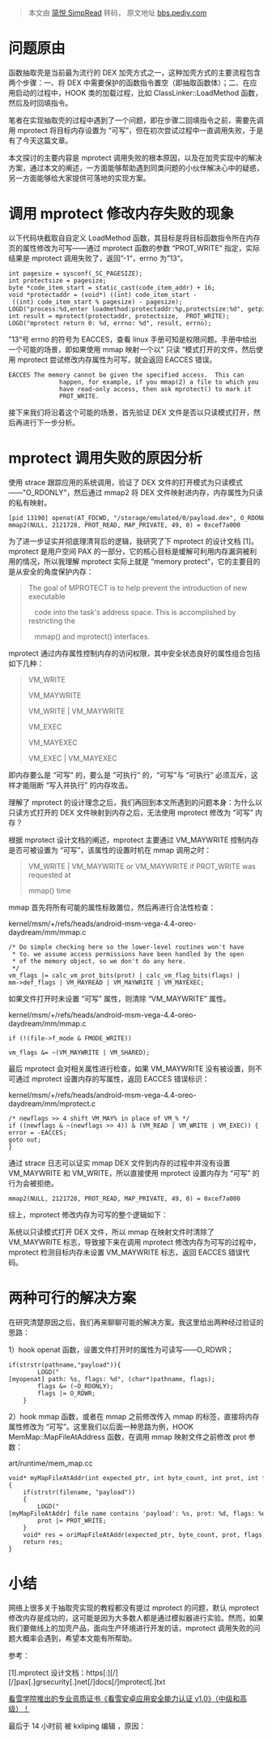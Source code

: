 > 本文由 [简悦 SimpRead](http://ksria.com/simpread/) 转码， 原文地址 [bbs.pediy.com](https://bbs.pediy.com/thread-266527.htm)

问题原由
====

函数抽取壳是当前最为流行的 DEX 加壳方式之一，这种加壳方式的主要流程包含两个步骤：一、将 DEX 中需要保护的函数指令置空（即抽取函数体）；二、在应用启动的过程中，HOOK 类的加载过程，比如 ClassLinker::LoadMethod 函数，然后及时回填指令。

笔者在实现抽取壳的过程中遇到了一个问题，即在步骤二回填指令之前，需要先调用 mprotect 将目标内存设置为 “可写”，但在初次尝试过程中一直调用失败，于是有了今天这篇文章。

本文探讨的主要内容是 mprotect 调用失败的根本原因，以及在加壳实现中的解决方案，通过本文的阐述，一方面能够帮助遇到同类问题的小伙伴解决心中的疑惑，另一方面能够给大家提供可落地的实现方案。

调用 mprotect 修改内存失败的现象
=====================

以下代码块截取自自定义 LoadMethod 函数，其目标是将目标函数指令所在内存页的属性修改为可写——通过 mprotect 函数的参数 “PROT_WRITE” 指定，实际结果是 mprotect 调用失败了，返回”-1“，errno 为”13“。

```
int pagesize = sysconf(_SC_PAGESIZE);
int protectsize = pagesize;
byte *code_item_start = static_cast(code_item_addr) + 16;
void *protectaddr = (void*) ((int) code_item_start - ((int) code_item_start % pagesize) - pagesize);
LOGD("process:%d,enter loadmethod:protectaddr:%p,protectsize:%d", getpid(), protectaddr, protectsize);
int result = mprotect(protectaddr, protectsize,  PROT_WRITE);
LOGD("mprotect return 0: %d, errno: %d", result, errno); 
```

”13“号 errno 的符号为 EACCES，查看 linux 手册可知是权限问题。手册中给出一个可能的场景，即如果使用 mmap 映射一个以” 只读 “模式打开的文件，然后使用 mprotect 尝试修改内存属性为可写，就会返回 EACCES 错误。

```
EACCES The memory cannot be given the specified access.  This can
              happen, for example, if you mmap(2) a file to which you
              have read-only access, then ask mprotect() to mark it
              PROT_WRITE.

```

接下来我们将沿着这个可能的场景，首先验证 DEX 文件是否以只读模式打开，然后再进行下一步分析。

mprotect 调用失败的原因分析
==================

使用 strace 跟踪应用的系统调用，验证了 DEX 文件的打开模式为只读模式——"O_RDONLY"，然后通过 mmap2 将 DEX 文件映射进内存，内存属性为只读的私有映射。

```
[pid 13190] openat(AT_FDCWD, "/storage/emulated/0/payload.dex", O_RDONLY|O_LARGEFILE) = 49
mmap2(NULL, 2121728, PROT_READ, MAP_PRIVATE, 49, 0) = 0xcef7a000

```

为了进一步证实并彻底理清背后的逻辑，我研究了下 mprotect 的设计文档 [1]。mprotect 是用户空间 PAX 的一部分，它的核心目标是缓解可利用内存漏洞被利用的情况，所以我理解 mprotect 实际上就是 “memory protect”，它的主要目的是从安全的角度保护内存：

> The goal of MPROTECT is to help prevent the introduction of new executable
> 
>    code into the task's address space. This is accomplished by restricting the
> 
>    mmap() and mprotect() interfaces.

mprotect 通过内存属性控制内存的访问权限，其中安全状态良好的属性组合包括如下几种：

> VM_WRITE
> 
> VM_MAYWRITE
> 
> VM_WRITE | VM_MAYWRITE
> 
> VM_EXEC
> 
> VM_MAYEXEC
> 
> VM_EXEC | VM_MAYEXEC

即内存要么是 “可写” 的，要么是 “可执行” 的，“可写”与 “可执行” 必须互斥，这样才能阻断 “写入并执行” 的内存攻击。

理解了 mprotect 的设计理念之后，我们再回到本文所遇到的问题本身：为什么以只读方式打开的 DEX 文件映射到内存之后，无法使用 mprotect 修改为 “可写” 内存？

根据 mprotect 设计文档的阐述，mprotect 主要通过 VM_MAYWRITE 控制内存是否可被设置为 “可写”，该属性的设置时机在 mmap 调用之时：

> VM_WRITE | VM_MAYWRITE or VM_MAYWRITE if PROT_WRITE was requested at
> 
> mmap() time

mmap 首先将所有可能的属性标致置位，然后再进行合法性检查：

kernel/msm/+/refs/heads/android-msm-vega-4.4-oreo-daydream/mm/mmap.c

```
/* Do simple checking here so the lower-level routines won't have
 * to. we assume access permissions have been handled by the open
 * of the memory object, so we don't do any here.
 */
vm_flags |= calc_vm_prot_bits(prot) | calc_vm_flag_bits(flags) |
mm->def_flags | VM_MAYREAD | VM_MAYWRITE | VM_MAYEXEC;

```

如果文件打开时未设置 “可写” 属性，则清除 “VM_MAYWRITE” 属性。

kernel/msm/+/refs/heads/android-msm-vega-4.4-oreo-daydream/mm/mmap.c

```
if (!(file->f_mode & FMODE_WRITE))
 
vm_flags &= ~(VM_MAYWRITE | VM_SHARED);

```

最后 mprotect 会对相关属性进行检查，如果 VM_MAYWRITE 没有被设置，则不可通过 mprotect 设置内存的写属性，返回 EACCES 错误标识：

kernel/msm/+/refs/heads/android-msm-vega-4.4-oreo-daydream/mm/mprotect.c

```
/* newflags >> 4 shift VM_MAY% in place of VM_% */
if ((newflags & ~(newflags >> 4)) & (VM_READ | VM_WRITE | VM_EXEC)) {
error = -EACCES;
goto out;
}

```

通过 strace 日志可以证实 mmap DEX 文件到内存的过程中并没有设置 VM_MAYWRITE 和 VM_WRITE，所以直接使用 mprotect 设置内存为 “可写” 的行为会被拒绝。

```
mmap2(NULL, 2121728, PROT_READ, MAP_PRIVATE, 49, 0) = 0xcef7a000

```

综上，mprotect 修改内存为可写的整个逻辑如下：

系统以只读模式打开 DEX 文件，所以 mmap 在映射文件时清除了 VM_MAYWRITE 标志，导致接下来在调用 mprotect 修改内存为可写的过程中，mprotect 检测目标内存未设置 VM_MAYWRITE 标志，返回 EACCES 错误代码。

两种可行的解决方案
=========

在研究清楚原因之后，我们再来聊聊可能的解决方案。我这里给出两种经过验证的思路：

1）hook openat 函数，设置文件打开时的属性为可读写——O_RDWR；

```
if(strstr(pathname,"payload")){
        LOGD("[myopenat] path: %s, flags: %d", (char*)pathname, flags);
        flags &= (~O_RDONLY);
        flags |= O_RDWR;
    }

```

2）hook mmap 函数，或者在 mmap 之前修改传入 mmap 的标签，直接将内存属性修改为 “可写”。这里我们以后面一种思路为例，HOOK MemMap::MapFileAtAddress 函数，在调用 mmap 映射文件之前修改 prot 参数：

art/runtime/mem_map.cc

```
void* myMapFileAtAddr(int expected_ptr, int byte_count, int prot, int flags, int fd, int start, int low_4gb, int reuse, char *filename, int error_msg){
    if(strstr(filename, "payload"))
    {
        LOGD("[myMapFileAtAddr] file name contains 'payload': %s, prot: %d, flags: %d, fd: %d", filename, prot, flags, fd);
        prot |= PROT_WRITE;
    }
    void* res = oriMapFileAtAddr(expected_ptr, byte_count, prot, flags, fd, start, low_4gb, reuse, filename, error_msg);
    return res;
}

```

小结
==

网络上很多关于抽取壳实现的教程都没有提过 mprotect 的问题，默认 mprotect 修改内存是成功的，这可能是因为大多数人都是通过模拟器进行实验。然而，如果我们要做线上的加壳产品，面向生产环境进行开发的话，mprotect 调用失败的问题大概率会遇到，希望本文能有所帮助。

参考：

[1].mprotect 设计文档：https[:][/][/]pax[.]grsecurity[.]net[/]docs[/]mprotect[.]txt

[看雪学院推出的专业资质证书《看雪安卓应用安全能力认证 v1.0》（中级和高级）！](https://bbs.pediy.com/thread-265424.htm)

最后于 14 小时前 被 kxliping 编辑 ，原因：